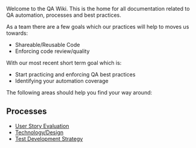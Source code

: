Welcome to the QA Wiki.  This is the home for all documentation related to QA automation, processes and best practices.

As a team there are a few goals which our practices will help to moves us towards:
* Shareable/Reusable Code
* Enforcing code review/quality 

With our most recent short term goal which is:
* Start practicing and enforcing QA best practices
* Identifying your automation coverage

The following areas should help you find your way around:<br />
## **Processes**
* [User Story Evaluation](User-Story-Evaluation)
* [Technology/Design](Technology-Design)
* [Test Development Strategy](Test-Development-Strategy)